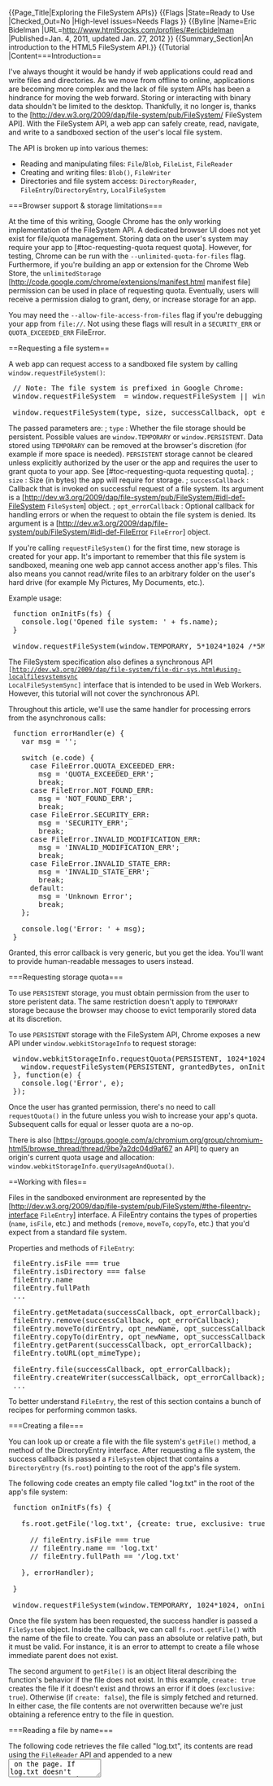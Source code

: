 {{Page_Title|Exploring the FileSystem APIs}}
{{Flags
|State=Ready to Use
|Checked_Out=No
|High-level issues=Needs Flags
}}
{{Byline
|Name=Eric Bidelman
|URL=http://www.html5rocks.com/profiles/#ericbidelman
|Published=Jan. 4, 2011, updated Jan. 27, 2012
}}
{{Summary_Section|An introduction to the HTML5 FileSystem API.}}
{{Tutorial
|Content===Introduction==

I've always thought it would be handy if web applications could read and write files and directories. As we move from offline to online, applications are becoming more complex and the lack of file system APIs has been a hindrance for moving the web forward. Storing or interacting with binary data shouldn't be limited to the desktop. Thankfully, it no longer is, thanks to the [http://dev.w3.org/2009/dap/file-system/pub/FileSystem/ FileSystem API]. With the FileSystem API, a web app can safely create, read, navigate, and write to a sandboxed section of the user's local file system.

The API is broken up into various themes:

* Reading and manipulating files: <code>File</code>/<code>Blob</code>, <code>FileList</code>, <code>FileReader</code>
* Creating and writing files: <code>Blob()</code>, <code>FileWriter</code>
* Directories and file system access: <code>DirectoryReader</code>, <code>FileEntry</code>/<code>DirectoryEntry</code>, <code>LocalFileSystem</code>

===Browser support & storage limitations===

At the time of this writing, Google Chrome has the only working implementation of the FileSystem API. 
A dedicated browser UI does not yet exist for file/quota management. 
Storing data on the user's system may require your app to [#toc-requesting-quota request quota]. However, for testing, Chrome can be run with the <code>--unlimited-quota-for-files</code> flag. 
Furthermore, if you're building an app or extension for the Chrome Web Store, the <code>unlimitedStorage</code> [http://code.google.com/chrome/extensions/manifest.html manifest file] permission can be used in place of requesting quota. Eventually, users will receive a permission dialog to grant, deny, or increase storage for an app.

You may need the <code>--allow-file-access-from-files</code> flag if you're debugging your app from <code>file://</code>. Not using these flags will result in a <code>SECURITY_ERR</code> or <code>QUOTA_EXCEEDED_ERR</code> FileError.

==Requesting a file system==

A web app can request access to a sandboxed file system by calling <code>window.requestFileSystem()</code>:

<pre>
 // Note: The file system is prefixed in Google Chrome:
 window.requestFileSystem  = window.requestFileSystem &#124;&#124; window.webkitRequestFileSystem;
 
 window.requestFileSystem(type, size, successCallback, opt_errorCallback);
</pre>

The passed parameters are:
; <code>type</code>
: Whether the file storage should be persistent. Possible values are <code>window.TEMPORARY</code> or <code>window.PERSISTENT</code>. Data stored using <code>TEMPORARY</code> can be removed at the browser's discretion (for example if more space is needed). <code>PERSISTENT</code> storage cannot be cleared unless explicitly authorized by the user or the app and requires the user to grant quota to your app. See [#toc-requesting-quota requesting quota].
; <code>size</code>
: Size (in bytes) the app will require for storage.
; <code>successCallback</code>
: Callback that is invoked on successful request of a file system. Its argument is a [http://dev.w3.org/2009/dap/file-system/pub/FileSystem/#idl-def-FileSystem <code>FileSystem</code>] object.
; <code>opt_errorCallback</code>
: Optional callback for handling errors or when the request to obtain the file system is denied. Its argument is a [http://dev.w3.org/2009/dap/file-system/pub/FileSystem/#idl-def-FileError <code>FileError</code>] object.

If you're calling <code>requestFileSystem()</code> for the first time, new storage is created for your app. It's important to remember that this file system is sandboxed, meaning one web app cannot access another app's files. This also means you cannot read/write files to an arbitrary folder on the user's hard drive (for example My Pictures, My Documents, etc.).

Example usage:

<pre>
 function onInitFs(fs) {
   console.log('Opened file system: ' + fs.name);
 }
 
 window.requestFileSystem(window.TEMPORARY, 5*1024*1024 /*5MB*/, onInitFs, errorHandler);
</pre>

The FileSystem specification also defines a synchronous API <code>[http://dev.w3.org/2009/dap/file-system/file-dir-sys.html#using-localfilesystemsync LocalFileSystemSync]</code> interface that is intended to be used in Web Workers. However, this tutorial will not cover the synchronous API.

Throughout this article, we'll use the same handler for processing errors from the asynchronous calls:

<pre>
 function errorHandler(e) {
   var msg = '';
 
   switch (e.code) {
     case FileError.QUOTA_EXCEEDED_ERR:
       msg = 'QUOTA_EXCEEDED_ERR';
       break;
     case FileError.NOT_FOUND_ERR:
       msg = 'NOT_FOUND_ERR';
       break;
     case FileError.SECURITY_ERR:
       msg = 'SECURITY_ERR';
       break;
     case FileError.INVALID_MODIFICATION_ERR:
       msg = 'INVALID_MODIFICATION_ERR';
       break;
     case FileError.INVALID_STATE_ERR:
       msg = 'INVALID_STATE_ERR';
       break;
     default:
       msg = 'Unknown Error';
       break;
   };
 
   console.log('Error: ' + msg);
 }
</pre>

Granted, this error callback is very generic, but you get the idea. You'll want to provide human-readable messages to users instead.

===Requesting storage quota===

To use <code>PERSISTENT</code> storage, you must obtain permission from the user to store peristent data. The same restriction doesn't apply to <code>TEMPORARY</code> storage because the browser may choose to evict temporarily stored data at its discretion.

To use <code>PERSISTENT</code> storage with the FileSystem API, Chrome exposes a new API under <code>window.webkitStorageInfo</code> to request storage:

<pre>
 window.webkitStorageInfo.requestQuota(PERSISTENT, 1024*1024, function(grantedBytes) {
   window.requestFileSystem(PERSISTENT, grantedBytes, onInitFs, errorHandler);
 }, function(e) {
   console.log('Error', e);
 });
</pre>

Once the user has granted permission, there's no need to call <code>requestQuota()</code> in the future unless you wish to increase your app's quota. Subsequent calls for equal or lesser quota are a no-op.

There is also [https://groups.google.com/a/chromium.org/group/chromium-html5/browse_thread/thread/9be7a2dc04d9af67 an API] to query an origin's current quota usage and allocation: <code>window.webkitStorageInfo.queryUsageAndQuota()</code>.

==Working with files==

Files in the sandboxed environment are represented by the [http://dev.w3.org/2009/dap/file-system/pub/FileSystem/#the-fileentry-interface <code>FileEntry</code>] interface. 
A FileEntry contains the types of properties (<code>name</code>, <code>isFile</code>, etc.) and methods (<code>remove</code>, <code>moveTo</code>, <code>copyTo</code>, etc.) that you'd expect from a standard file system.

Properties and methods of <code>FileEntry</code>:

<pre>
 fileEntry.isFile === true
 fileEntry.isDirectory === false
 fileEntry.name
 fileEntry.fullPath
 ...
 
 fileEntry.getMetadata(successCallback, opt_errorCallback);
 fileEntry.remove(successCallback, opt_errorCallback);
 fileEntry.moveTo(dirEntry, opt_newName, opt_successCallback, opt_errorCallback);
 fileEntry.copyTo(dirEntry, opt_newName, opt_successCallback, opt_errorCallback);
 fileEntry.getParent(successCallback, opt_errorCallback);
 fileEntry.toURL(opt_mimeType);
 
 fileEntry.file(successCallback, opt_errorCallback);
 fileEntry.createWriter(successCallback, opt_errorCallback);
 ...
</pre>

To better understand <code>FileEntry</code>, the rest of this section contains a bunch of recipes for performing common tasks.

===Creating a file===

You can look up or create a file with the file system's <code>getFile()</code> method, a method of the DirectoryEntry interface. After requesting a file system, the success callback is passed a <code>FileSystem</code> object that contains a <code>DirectoryEntry</code> (<code>fs.root</code>) pointing to the root of the app's file system.

The following code creates an empty file called "log.txt" in the root of the app's file system:

<pre>
 function onInitFs(fs) {
 
   fs.root.getFile('log.txt', {create: true, exclusive: true}, function(fileEntry) {
 
     // fileEntry.isFile === true
     // fileEntry.name == 'log.txt'
     // fileEntry.fullPath == '/log.txt'
 
   }, errorHandler);
 
 }
 
 window.requestFileSystem(window.TEMPORARY, 1024*1024, onInitFs, errorHandler);
</pre>

Once the file system has been requested, the success handler is passed a <code>FileSystem</code> object. Inside the callback, we can call <code>fs.root.getFile()</code> with the name of the file to create. You can pass an absolute or relative path, but it must be valid. For instance, it is an error to attempt to create a file whose immediate parent does not exist. 

The second argument to <code>getFile()</code> is an object literal describing the function's behavior if the file does not exist. In this example, <code>create: true</code> creates the file if it doesn't exist and throws an error if it does (<code>exclusive: true</code>). Otherwise (if <code>create: false</code>), the file is simply fetched and returned. In either case, the file contents are not overwritten because we're just obtaining a reference entry to the file in question.

===Reading a file by name===

The following code retrieves the file called "log.txt", its contents are read using the <code>FileReader</code> API and appended to a new <textarea> on the page. If log.txt doesn't exist, an error is thrown.

<pre>
 function onInitFs(fs) {
 
   fs.root.getFile('log.txt', {}, function(fileEntry) {
 
     // Get a File object representing the file,
     // then use FileReader to read its contents.
     fileEntry.file(function(file) {
        var reader = new FileReader();
 
        reader.onloadend = function(e) {
          var txtArea = document.createElement('textarea');
          txtArea.value = this.result;
          document.body.appendChild(txtArea);
        };
 
        reader.readAsText(file);
     }, errorHandler);
 
   }, errorHandler);
 
 }
 
 window.requestFileSystem(window.TEMPORARY, 1024*1024, onInitFs, errorHandler);
</pre>

===Writing to a file===

The following code creates an empty file called "log.txt" (if it doesn't exist) and fills it with the text 'Lorem Ipsum'.

<pre>
 function onInitFs(fs) {
 
   fs.root.getFile('log.txt', {create: true}, function(fileEntry) {
 
     // Create a FileWriter object for our FileEntry (log.txt).
     fileEntry.createWriter(function(fileWriter) {
 
       fileWriter.onwriteend = function(e) {
         console.log('Write completed.');
       };
 
       fileWriter.onerror = function(e) {
         console.log('Write failed: ' + e.toString());
       };
 
       // Create a new Blob and write it to log.txt.
       var blob = new Blob(['Lorem Ipsum'], {type: 'text/plain'});
 
       fileWriter.write(blob);
 
     }, errorHandler);
 
   }, errorHandler);
 
 }
 
 window.requestFileSystem(window.TEMPORARY, 1024*1024, onInitFs, errorHandler);
</pre>

This time, we call the FileEntry's <code>createWriter()</code> method to obtain a <code>FileWriter</code> object. Inside the success callback, event handlers are set up for <code>error</code> and <code>writeend</code> events. The text data is written to the file by creating a blob, appending text to it, and passing the blob to <code>FileWriter.write()</code>.

===Appending data to a file===

The following code appends the text "Hello World" to the end of our log file. An error is thrown if the file does not exist.

<pre>
 function onInitFs(fs) {
 
   fs.root.getFile('log.txt', {create: false}, function(fileEntry) {
 
     // Create a FileWriter object for our FileEntry (log.txt).
     fileEntry.createWriter(function(fileWriter) {
 
       fileWriter.seek(fileWriter.length); // Start write position at EOF.
 
       // Create a new Blob and write it to log.txt.
       var blob = new Blob(['Hello World'], {type: 'text/plain'});
 
       fileWriter.write(blob);
 
     }, errorHandler);
 
   }, errorHandler);
 
 }
 
 window.requestFileSystem(window.TEMPORARY, 1024*1024, onInitFs, errorHandler);
</pre>

===Duplicating user-selected files===

The following code allows a user to select multiple files using <code><input type="file" multiple /></code> and creates copies of those files in the app's sandboxed file system.

<pre>
 <input type="file" id="myfile" multiple />
</pre>

<pre>
 document.querySelector('#myfile').onchange = function(e) {
   var files = this.files;
 
   window.requestFileSystem(window.TEMPORARY, 1024*1024, function(fs) {
     // Duplicate each file the user selected to the app's fs.
     for (var i = 0, file; file = files[i]; ++i) {
 
       // Capture current iteration's file in local scope for the getFile() callback.
       (function(f) {
         fs.root.getFile(f.name, {create: true, exclusive: true}, function(fileEntry) {
           fileEntry.createWriter(function(fileWriter) {
             fileWriter.write(f); // Note: write() can take a File or Blob object.
           }, errorHandler);
         }, errorHandler);
       })(file);
 
     }
   }, errorHandler);
 
 };
</pre>

Although we've used an input for the file import, one could easily leverage HTML5 Drag and Drop to achieve the same objective.

As noted in the comment, <code>FileWriter.write()</code> can accept a <code>Blob</code> or <code>File</code>. This is because <code>File</code> inherits from <code>Blob</code>. Therefore, all file objects are blobs.

===Removing a file===

The following code deletes the file 'log.txt'.

<pre>
 window.requestFileSystem(window.TEMPORARY, 1024*1024, function(fs) {
   fs.root.getFile('log.txt', {create: false}, function(fileEntry) {
 
     fileEntry.remove(function() { console.log('File removed.'); }, errorHandler);
 
   }, errorHandler);
 }, errorHandler);
</pre>

==Working with directories==

Directories in the sandbox are represented by the [http://dev.w3.org/2009/dap/file-system/pub/FileSystem/#the-directoryentry-interface <code>DirectoryEntry</code>] interface, which shares most of FileEntry's properties (they inherit from a common <code>Entry</code> interface). However, <code>DirectoryEntry</code> has additional methods for manipulating directories.

Properties and methods of <code>DirectoryEntry</code>:

<pre>
 dirEntry.isDirectory === true
 // See the section on FileEntry for other inherited properties/methods.
 ...
 
 var dirReader = dirEntry.createReader();
 dirEntry.getFile(path, opt_flags, opt_successCallback, opt_errorCallback);
 dirEntry.getDirectory(path, opt_flags, opt_successCallback, opt_errorCallback);
 dirEntry.removeRecursively(successCallback, opt_errorCallback);
 ...
</pre>

===Creating directories===

Use the <code>getDirectory()</code> method of <code>DirectoryEntry</code> to read or create directories. You can pass either a name or path as the directory to look up or create.

For example, the following code creates a directory named "MyPictures" in the root directory:

<pre>
 window.requestFileSystem(window.TEMPORARY, 1024*1024, function(fs) {
   fs.root.getDirectory('MyPictures', {create: true}, function(dirEntry) {
     ...
   }, errorHandler);
 }, errorHandler);
</pre>

===Subdirectories===

Creating a subdirectory is exactly the same as creating any other directory. However, the API throws an error if you attempt to create a directory whose immediate parent does not exist. The solution is to create each directory sequentially, which is rather tricky to do with an asynchronous API.

The following code creates a new hierarchy ("music/genres/jazz") in the root of the app's FileSystem by recursively adding each subdirectory after its parent folder has been created.

<pre>
 var path = 'music/genres/jazz/';
 
 function createDir(rootDirEntry, folders) {
   // Throw out './' or '/' and move on to prevent something like '/foo/.//bar'.
   if (folders[0] == '.' &#124;&#124; folders[0] == '') {
     folders = folders.slice(1);
   }
   rootDirEntry.getDirectory(folders[0], {create: true}, function(dirEntry) {
     // Recursively add the new subfolder (if we still have another to create).
     if (folders.length) {
       createDir(dirEntry, folders.slice(1));
     }
   }, errorHandler);
 };
 
 function onInitFs(fs) {
   createDir(fs.root, path.split('/')); // fs.root is a DirectoryEntry.
 }
 
 window.requestFileSystem(window.TEMPORARY, 1024*1024, onInitFs, errorHandler);
</pre>

Now that "music/genres/jazz" is in place, we can pass its full path to <code>getDirectory()</code> and create new subfolders or files under it. For example:

<pre>
 window.requestFileSystem(window.TEMPORARY, 1024*1024, function(fs) {
   fs.root.getFile('/music/genres/jazz/song.mp3', {create: true}, function(fileEntry) {
     ...
   }, errorHandler);
 }, errorHandler);
</pre>

===Reading a directory's contents===

To read the contents of a directory, create a <code>DirectoryReader</code> and call its <code>readEntries()</code> method. Note that there is no guarantee that all of a directory's entries will be returned in a single call to <code>readEntries()</code>. 
That means you need to keep calling <code>DirectoryReader.readEntries()</code> until no more results are returned. The following code demonstrates this:

<pre>
 <ul id="filelist"></ul>
</pre>

<pre>
 function toArray(list) {
   return Array.prototype.slice.call(list &#124;&#124; [], 0);
 }
 
 function listResults(entries) {
   // Document fragments can improve performance since they're only appended
   // to the DOM once. Only one browser reflow occurs.
   var fragment = document.createDocumentFragment();
 
   entries.forEach(function(entry, i) {
     var img = entry.isDirectory ? '<img src="folder-icon.gif">' :
                                   '<img src="file-icon.gif">';
     var li = document.createElement('li');
     li.innerHTML = [img, '<span>', entry.name, '</span>'].join('');
     fragment.appendChild(li);
   });
 
   document.querySelector('#filelist').appendChild(fragment);
 }
 
 function onInitFs(fs) {
 
   var dirReader = fs.root.createReader();
   var entries = [];
 
   // Call the reader.readEntries() until no more results are returned.
   var readEntries = function() {
      dirReader.readEntries (function(results) {
       if (!results.length) {
         listResults(entries.sort());
       } else {
         entries = entries.concat(toArray(results));
         readEntries();
       }
     }, errorHandler);
   };
 
   readEntries(); // Start reading dirs.
 
 }
 
 window.requestFileSystem(window.TEMPORARY, 1024*1024, onInitFs, errorHandler);
</pre>

===Removing a directory===

The <code>DirectoryEntry.remove()</code> method behaves just like [#toc-file-removing <code>FileEntry</code>]'s. The difference: attempting to delete a non-empty directory results in an error.

The following code removes the empty directory "jazz" from "/music/genres/":

<pre>
 window.requestFileSystem(window.TEMPORARY, 1024*1024, function(fs) {
   fs.root.getDirectory('music/genres/jazz', {}, function(dirEntry) {
 
     dirEntry.remove(function() { console.log('Directory removed.'); }, errorHandler);
 
   }, errorHandler);
 }, errorHandler);
</pre>

====Recursively removing a directory====

If you have a pesky directory that contains entries, <code>removeRecursively()</code> is your friend. It deletes the directory and its contents, recursively.

The following code recursively removes the directory "music" and all the files and directories that it contains:

<pre>
 window.requestFileSystem(window.TEMPORARY, 1024*1024, function(fs) {
   fs.root.getDirectory('/misc/../music', {}, function(dirEntry) {
 
     dirEntry.removeRecursively(function() { console.log('Directory removed.'); }, errorHandler);
 
   }, errorHandler);
 }, errorHandler);
</pre>

==Copying, renaming, and moving==

<code>FileEntry</code> and <code>DirectoryEntry</code> share common operations.

===Copying an entry===

Both <code>FileEntry</code> and <code>DirectoryEntry</code> have a <code>copyTo()</code> method for duplicating existing entries. This method automatically does a recursive copy on folders.

The following code example copies the file "me.png" from one directory to another:

<pre>
 function copy(cwd, src, dest) {
   cwd.getFile(src, {}, function(fileEntry) {
 
     cwd.getDirectory(dest, {}, function(dirEntry) {
       fileEntry.copyTo(dirEntry);
     }, errorHandler);
 
   }, errorHandler);
 }
 
 window.requestFileSystem(window.TEMPORARY, 1024*1024, function(fs) {
   copy(fs.root, '/folder1/me.png', 'folder2/mypics/');
 }, errorHandler);
</pre>

===Moving or renaming an entry===

The <code>moveTo()</code> method present in <code>FileEntry</code> and <code>DirectoryEntry</code> allows you to move or rename a file or directory. Its first argument is the parent directory to move the file under, and its second is an optional new name for the file. If a new name isn't provided, the file's original name is used.

The following example renames "me.png" to "you.png", but does not move the file:

<pre>
 function rename(cwd, src, newName) {
   cwd.getFile(src, {}, function(fileEntry) {
     fileEntry.moveTo(cwd, newName);
   }, errorHandler);
 }
 
 window.requestFileSystem(window.TEMPORARY, 1024*1024, function(fs) {
   rename(fs.root, 'me.png', 'you.png');
 }, errorHandler);
</pre>

The following example moves "me.png" (located in the root directory) to a folder named "newfolder".

<pre>
 function move(src, dirName) {
   fs.root.getFile(src, {}, function(fileEntry) {
 
     fs.root.getDirectory(dirName, {}, function(dirEntry) {
       fileEntry.moveTo(dirEntry);
     }, errorHandler);
 
   }, errorHandler);
 }
 
 window.requestFileSystem(window.TEMPORARY, 1024*1024, function(fs) {
   move('/me.png', 'newfolder/');
 }, errorHandler);
</pre>

==filesystem: URLs==

The FileSystem API exposes a new URL scheme, <code>filesystem:</code>, that can be used to fill <code>src</code> or <code>href</code> attributes. For example, if you wanted to display an image and have its [http://dev.w3.org/2009/dap/file-system/pub/FileSystem/#the-fileentry-interface <code>fileEntry</code>], calling <code>toURL()</code> would give you the file's <code>filesystem:</code> URL:

<pre>
 var img = document.createElement('img');
 img.src = fileEntry.toURL(); // filesystem:http://example.com/temporary/myfile.png
 document.body.appendChild(img);
</pre>

Alternatively, if you already have a <code>filesystem:</code> URL, <code>resolveLocalFileSystemURL()</code> will get you back the [http://dev.w3.org/2009/dap/file-system/pub/FileSystem/#the-fileentry-interface <code>fileEntry</code>]:

<pre>
 window.resolveLocalFileSystemURL = window.resolveLocalFileSystemURL &#124;&#124;
                                    window.webkitResolveLocalFileSystemURL;
 
 var url = 'filesystem:http://example.com/temporary/myfile.png';
 window.resolveLocalFileSystemURL(url, function(fileEntry) {
   ...
 });
</pre>

==Putting it all together==

===Basic example===

The demo in [http://www.html5rocks.com/en/tutorials/file/filesystem/ this article] will list the files/folders in the filesystem.

===HTML5 Terminal===

The HTML5 Terminal shell replicates some of the common operations in a UNIX filesystem (such as <code>cd</code>, <code>mkdir</code>, <code>rm</code>, <code>open</code>, and <code>cat</code>) by abstracting the FileSystem API. To add content, open the app, then drag and drop files from your desktop onto the terminal window. (Click the image caption to open the terminal.)

[[Image:xterminal2b.jpg]]<br/>
[http://www.htmlfivewow.com/demos/terminal/terminal.html ''Click here to open the HTML5 Terminal'']

==Use Cases==

There are several [http://www.html5rocks.com/tutorials#offline,storage storage options] available in HTML5, but the FileSystem is different in that it aims to satisfy client-side storage use cases not well served by databases. Generally, these are applications that deal with large binary blobs and/or share data with applications outside of the context of the browser.

The specification lists several use cases:

# Persistent uploader
#* When a file or directory is selected for upload, it copies the files into a local sandbox and uploads a chunk at a time.
#* Uploads can be restarted after browser crashes, network interruptions, etc.
# Video game, music, or other app with lots of media assets
#* It downloads one or several large tarballs, and expands them locally into a directory structure.
#* The same download works on any operating system.
#* It can manage prefetching just the next-to-be-needed assets in the background, so going to the next game level or activating a new feature doesn't require waiting for a download.
#* It uses those assets directly from its local cache, by direct file reads or by handing local URIs to image or video tags, WebGL asset loaders, etc.
#* The files may be of arbitrary binary format.
#* On the server side, a compressed tarball will often be much smaller than a collection of separately-compressed files. Also, 1 tarball instead of 1000 little files will involve fewer seeks, all else being equal.
# Audio/Photo editor with offline access or local cache for speed
#* The data blobs are potentially quite large, and are read-write.
#* It may want to do partial writes to files (ovewriting just the ID3/EXIF tags, for example).
#* The ability to organize project files by creating directories would be useful.
#* Edited files should be accessable by client-side applications [iTunes, Picasa].
# Offline video viewer
#* It downloads large files (>1GB) for later viewing.
#* It needs efficient seek + streaming.
#* It must be able to hand a URI to the video tag.
#* It should enable access to partly-downloaded files e.g. to let you watch the first episode of the DVD even if your download didn't complete before you got on the plane.
#* It should be able to pull a single episode out of the middle of a download and give just that to the video tag.
# Offline Web Mail Client
#* Downloads attachments and stores them locally.
#* Caches user-selected attachments for later upload.
#* Needs to be able to refer to cached attachments and image thumbnails for display and upload.
#* Should be able to trigger the UA's download manager just as if talking to a server.
#* Should be able to upload an email with attachments as a multipart post, rather than sending a file at a time in an XHR.

==Reference specifications==

* [http://dev.w3.org/2009/dap/file-system/pub/FileSystem/ FileSystem]
* [http://dev.w3.org/2009/dap/file-system/file-writer.html FileWriter]
* [http://dev.w3.org/2006/webapi/FileAPI/#dfn-filereader FileReader]
* [http://dev.w3.org/2006/webapi/FileAPI/ File]
* [http://dev.w3.org/2006/webapi/FileAPI/#dfn-Blob Blob]
|window_webkitRequestFileSystem;
 
 window_requestFileSystem(type, size, successCallback, opt_errorCallback);
</pre>

The passed parameters are:
; <code>type</code>
: Whether the file storage should be persistent_ Possible values are <code>window_TEMPORARY</code> or <code>window_PERSISTENT</code>_ Data stored using <code>TEMPORARY</code> can be removed at the browser's discretion (for example if more space is needed)_ <code>PERSISTENT</code> storage cannot be cleared unless explicitly authorized by the user or the app and requires the user to grant quota to your app_ See [#toc-requesting-quota requesting quota]_
; <code>size</code>
: Size (in bytes) the app will require for storage_
; <code>successCallback</code>
: Callback that is invoked on successful request of a file system_ Its argument is a [http://dev_w3_org/2009/dap/file-system/pub/FileSystem/#idl-def-FileSystem <code>FileSystem</code>] object_
; <code>opt_errorCallback</code>
: Optional callback for handling errors or when the request to obtain the file system is denied_ Its argument is a [http://dev_w3_org/2009/dap/file-system/pub/FileSystem/#idl-def-FileError <code>FileError</code>] object_

If you're calling <code>requestFileSystem()</code> for the first time, new storage is created for your app_ It's important to remember that this file system is sandboxed, meaning one web app cannot access another app's files_ This also means you cannot read/write files to an arbitrary folder on the user's hard drive (for example My Pictures, My Documents, etc_)_

Example usage:

<pre>
 function onInitFs(fs) {
   console_log('Opened file system: ' + fs_name);
 }
 
 window_requestFileSystem(window_TEMPORARY, 5*1024*1024 /*5MB*/, onInitFs, errorHandler);
</pre>

The FileSystem specification also defines a synchronous API <code>[http://dev_w3_org/2009/dap/file-system/file-dir-sys_html#using-localfilesystemsync LocalFileSystemSync]</code> interface that is intended to be used in Web Workers_ However, this tutorial will not cover the synchronous API_

Throughout this article, we'll use the same handler for processing errors from the asynchronous calls:

<pre>
 function errorHandler(e) {
   var msg='';
 
   switch (e.code) {
     case FileError.QUOTA_EXCEEDED_ERR:
       msg = 'QUOTA_EXCEEDED_ERR';
       break;
     case FileError.NOT_FOUND_ERR:
       msg = 'NOT_FOUND_ERR';
       break;
     case FileError.SECURITY_ERR:
       msg = 'SECURITY_ERR';
       break;
     case FileError.INVALID_MODIFICATION_ERR:
       msg = 'INVALID_MODIFICATION_ERR';
       break;
     case FileError.INVALID_STATE_ERR:
       msg = 'INVALID_STATE_ERR';
       break;
     default:
       msg = 'Unknown Error';
       break;
   };
 
   console.log('Error: ' + msg);
 }
</pre>

Granted, this error callback is very generic, but you get the idea. You'll want to provide human-readable messages to users instead.

===Requesting storage quota===

To use <code>PERSISTENT</code> storage, you must obtain permission from the user to store peristent data. The same restriction doesn't apply to <code>TEMPORARY</code> storage because the browser may choose to evict temporarily stored data at its discretion.

To use <code>PERSISTENT</code> storage with the FileSystem API, Chrome exposes a new API under <code>window.webkitStorageInfo</code> to request storage:

<pre>
 window.webkitStorageInfo.requestQuota(PERSISTENT, 1024*1024, function(grantedBytes) {
   window.requestFileSystem(PERSISTENT, grantedBytes, onInitFs, errorHandler);
 }, function(e) {
   console.log('Error', e);
 });
</pre>

Once the user has granted permission, there's no need to call <code>requestQuota()</code> in the future unless you wish to increase your app's quota. Subsequent calls for equal or lesser quota are a no-op.

There is also [https://groups.google.com/a/chromium.org/group/chromium-html5/browse_thread/thread/9be7a2dc04d9af67 an API] to query an origin's current quota usage and allocation: <code>window.webkitStorageInfo.queryUsageAndQuota()</code>.

==Working with files==

Files in the sandboxed environment are represented by the [http://dev.w3.org/2009/dap/file-system/pub/FileSystem/#the-fileentry-interface <code>FileEntry</code>] interface. 
A FileEntry contains the types of properties (<code>name</code>, <code>isFile</code>, etc.) and methods (<code>remove</code>, <code>moveTo</code>, <code>copyTo</code>, etc.) that you'd expect from a standard file system.

Properties and methods of <code>FileEntry</code>:

<pre>
 fileEntry.isFile === true
 fileEntry.isDirectory === false
 fileEntry.name
 fileEntry.fullPath
 ...
 
 fileEntry.getMetadata(successCallback, opt_errorCallback);
 fileEntry.remove(successCallback, opt_errorCallback);
 fileEntry.moveTo(dirEntry, opt_newName, opt_successCallback, opt_errorCallback);
 fileEntry.copyTo(dirEntry, opt_newName, opt_successCallback, opt_errorCallback);
 fileEntry.getParent(successCallback, opt_errorCallback);
 fileEntry.toURL(opt_mimeType);
 
 fileEntry.file(successCallback, opt_errorCallback);
 fileEntry.createWriter(successCallback, opt_errorCallback);
 ...
</pre>

To better understand <code>FileEntry</code>, the rest of this section contains a bunch of recipes for performing common tasks.

===Creating a file===

You can look up or create a file with the file system's <code>getFile()</code> method, a method of the DirectoryEntry interface. After requesting a file system, the success callback is passed a <code>FileSystem</code> object that contains a <code>DirectoryEntry</code> (<code>fs.root</code>) pointing to the root of the app's file system.

The following code creates an empty file called "log.txt" in the root of the app's file system:

<pre>
 function onInitFs(fs) {
 
   fs.root.getFile('log.txt', {create: true, exclusive: true}, function(fileEntry) {
 
     // fileEntry.isFile === true
     // fileEntry.name == 'log.txt'
     // fileEntry.fullPath == '/log.txt'
 
   }, errorHandler);
 
 }
 
 window.requestFileSystem(window.TEMPORARY, 1024*1024, onInitFs, errorHandler);
</pre>

Once the file system has been requested, the success handler is passed a <code>FileSystem</code> object. Inside the callback, we can call <code>fs.root.getFile()</code> with the name of the file to create. You can pass an absolute or relative path, but it must be valid. For instance, it is an error to attempt to create a file whose immediate parent does not exist. 

The second argument to <code>getFile()</code> is an object literal describing the function's behavior if the file does not exist. In this example, <code>create: true</code> creates the file if it doesn't exist and throws an error if it does (<code>exclusive: true</code>). Otherwise (if <code>create: false</code>), the file is simply fetched and returned. In either case, the file contents are not overwritten because we're just obtaining a reference entry to the file in question.

===Reading a file by name===

The following code retrieves the file called "log.txt", its contents are read using the <code>FileReader</code> API and appended to a new <textarea> on the page. If log.txt doesn't exist, an error is thrown.

<pre>
 function onInitFs(fs) {
 
   fs.root.getFile('log.txt', {}, function(fileEntry) {
 
     // Get a File object representing the file,
     // then use FileReader to read its contents.
     fileEntry.file(function(file) {
        var reader = new FileReader();
 
        reader.onloadend = function(e) {
          var txtArea = document.createElement('textarea');
          txtArea.value = this.result;
          document.body.appendChild(txtArea);
        };
 
        reader.readAsText(file);
     }, errorHandler);
 
   }, errorHandler);
 
 }
 
 window.requestFileSystem(window.TEMPORARY, 1024*1024, onInitFs, errorHandler);
</pre>

===Writing to a file===

The following code creates an empty file called "log.txt" (if it doesn't exist) and fills it with the text 'Lorem Ipsum'.

<pre>
 function onInitFs(fs) {
 
   fs.root.getFile('log.txt', {create: true}, function(fileEntry) {
 
     // Create a FileWriter object for our FileEntry (log.txt).
     fileEntry.createWriter(function(fileWriter) {
 
       fileWriter.onwriteend = function(e) {
         console.log('Write completed.');
       };
 
       fileWriter.onerror = function(e) {
         console.log('Write failed: ' + e.toString());
       };
 
       // Create a new Blob and write it to log.txt.
       var blob = new Blob(['Lorem Ipsum'], {type: 'text/plain'});
 
       fileWriter.write(blob);
 
     }, errorHandler);
 
   }, errorHandler);
 
 }
 
 window.requestFileSystem(window.TEMPORARY, 1024*1024, onInitFs, errorHandler);
</pre>

This time, we call the FileEntry's <code>createWriter()</code> method to obtain a <code>FileWriter</code> object. Inside the success callback, event handlers are set up for <code>error</code> and <code>writeend</code> events. The text data is written to the file by creating a blob, appending text to it, and passing the blob to <code>FileWriter.write()</code>.

===Appending data to a file===

The following code appends the text "Hello World" to the end of our log file. An error is thrown if the file does not exist.

<pre>
 function onInitFs(fs) {
 
   fs.root.getFile('log.txt', {create: false}, function(fileEntry) {
 
     // Create a FileWriter object for our FileEntry (log.txt).
     fileEntry.createWriter(function(fileWriter) {
 
       fileWriter.seek(fileWriter.length); // Start write position at EOF.
 
       // Create a new Blob and write it to log.txt.
       var blob = new Blob(['Hello World'], {type: 'text/plain'});
 
       fileWriter.write(blob);
 
     }, errorHandler);
 
   }, errorHandler);
 
 }
 
 window.requestFileSystem(window.TEMPORARY, 1024*1024, onInitFs, errorHandler);
</pre>

===Duplicating user-selected files===

The following code allows a user to select multiple files using <code><input type="file" multiple /></code> and creates copies of those files in the app's sandboxed file system.

<pre>
 <input type="file" id="myfile" multiple />
</pre>

<pre>
 document.querySelector('#myfile').onchange = function(e) {
   var files = this.files;
 
   window.requestFileSystem(window.TEMPORARY, 1024*1024, function(fs) {
     // Duplicate each file the user selected to the app's fs.
     for (var i = 0, file; file = files[i]; ++i) {
 
       // Capture current iteration's file in local scope for the getFile() callback.
       (function(f) {
         fs.root.getFile(f.name, {create: true, exclusive: true}, function(fileEntry) {
           fileEntry.createWriter(function(fileWriter) {
             fileWriter.write(f); // Note: write() can take a File or Blob object.
           }, errorHandler);
         }, errorHandler);
       })(file);
 
     }
   }, errorHandler);
 
 };
</pre>

Although we've used an input for the file import, one could easily leverage HTML5 Drag and Drop to achieve the same objective.

As noted in the comment, <code>FileWriter.write()</code> can accept a <code>Blob</code> or <code>File</code>. This is because <code>File</code> inherits from <code>Blob</code>. Therefore, all file objects are blobs.

===Removing a file===

The following code deletes the file 'log.txt'.

<pre>
 window.requestFileSystem(window.TEMPORARY, 1024*1024, function(fs) {
   fs.root.getFile('log.txt', {create: false}, function(fileEntry) {
 
     fileEntry.remove(function() { console.log('File removed.'); }, errorHandler);
 
   }, errorHandler);
 }, errorHandler);
</pre>

==Working with directories==

Directories in the sandbox are represented by the [http://dev.w3.org/2009/dap/file-system/pub/FileSystem/#the-directoryentry-interface <code>DirectoryEntry</code>] interface, which shares most of FileEntry's properties (they inherit from a common <code>Entry</code> interface). However, <code>DirectoryEntry</code> has additional methods for manipulating directories.

Properties and methods of <code>DirectoryEntry</code>:

<pre>
 dirEntry.isDirectory === true
 // See the section on FileEntry for other inherited properties/methods.
 ...
 
 var dirReader = dirEntry.createReader();
 dirEntry.getFile(path, opt_flags, opt_successCallback, opt_errorCallback);
 dirEntry.getDirectory(path, opt_flags, opt_successCallback, opt_errorCallback);
 dirEntry.removeRecursively(successCallback, opt_errorCallback);
 ...
</pre>

===Creating directories===

Use the <code>getDirectory()</code> method of <code>DirectoryEntry</code> to read or create directories. You can pass either a name or path as the directory to look up or create.

For example, the following code creates a directory named "MyPictures" in the root directory:

<pre>
 window.requestFileSystem(window.TEMPORARY, 1024*1024, function(fs) {
   fs.root.getDirectory('MyPictures', {create: true}, function(dirEntry) {
     ...
   }, errorHandler);
 }, errorHandler);
</pre>

===Subdirectories===

Creating a subdirectory is exactly the same as creating any other directory. However, the API throws an error if you attempt to create a directory whose immediate parent does not exist. The solution is to create each directory sequentially, which is rather tricky to do with an asynchronous API.

The following code creates a new hierarchy ("music/genres/jazz") in the root of the app's FileSystem by recursively adding each subdirectory after its parent folder has been created.

<pre>
 var path = 'music/genres/jazz/';
 
 function createDir(rootDirEntry, folders) {
   // Throw out './' or '/' and move on to prevent something like '/foo/.//bar'.
   if (folders[0] == '.' || folders[0] == '') {
     folders = folders.slice(1);
   }
   rootDirEntry.getDirectory(folders[0], {create: true}, function(dirEntry) {
     // Recursively add the new subfolder (if we still have another to create).
     if (folders.length) {
       createDir(dirEntry, folders.slice(1));
     }
   }, errorHandler);
 };
 
 function onInitFs(fs) {
   createDir(fs.root, path.split('/')); // fs.root is a DirectoryEntry.
 }
 
 window.requestFileSystem(window.TEMPORARY, 1024*1024, onInitFs, errorHandler);
</pre>

Now that "music/genres/jazz" is in place, we can pass its full path to <code>getDirectory()</code> and create new subfolders or files under it. For example:

<pre>
 window.requestFileSystem(window.TEMPORARY, 1024*1024, function(fs) {
   fs.root.getFile('/music/genres/jazz/song.mp3', {create: true}, function(fileEntry) {
     ...
   }, errorHandler);
 }, errorHandler);
</pre>

===Reading a directory's contents===

To read the contents of a directory, create a <code>DirectoryReader</code> and call its <code>readEntries()</code> method. Note that there is no guarantee that all of a directory's entries will be returned in a single call to <code>readEntries()</code>. 
That means you need to keep calling <code>DirectoryReader.readEntries()</code> until no more results are returned. The following code demonstrates this:

<pre>
 <ul id="filelist"></ul>
</pre>

<pre>
 function toArray(list) {
   return Array.prototype.slice.call(list || [], 0);
 }
 
 function listResults(entries) {
   // Document fragments can improve performance since they're only appended
   // to the DOM once. Only one browser reflow occurs.
   var fragment = document.createDocumentFragment();
 
   entries.forEach(function(entry, i) {
     var img = entry.isDirectory ? '<img src="folder-icon.gif">' :
                                   '<img src="file-icon.gif">';
     var li = document.createElement('li');
     li.innerHTML = [img, '<span>', entry.name, '</span>'].join('');
     fragment.appendChild(li);
   });
 
   document.querySelector('#filelist').appendChild(fragment);
 }
 
 function onInitFs(fs) {
 
   var dirReader = fs.root.createReader();
   var entries = [];
 
   // Call the reader.readEntries() until no more results are returned.
   var readEntries = function() {
      dirReader.readEntries (function(results) {
       if (!results.length) {
         listResults(entries.sort());
       } else {
         entries = entries.concat(toArray(results));
         readEntries();
       }
     }, errorHandler);
   };
 
   readEntries(); // Start reading dirs.
 
 }
 
 window.requestFileSystem(window.TEMPORARY, 1024*1024, onInitFs, errorHandler);
</pre>

===Removing a directory===

The <code>DirectoryEntry.remove()</code> method behaves just like [#toc-file-removing <code>FileEntry</code>]'s. The difference: attempting to delete a non-empty directory results in an error.

The following code removes the empty directory "jazz" from "/music/genres/":

<pre>
 window.requestFileSystem(window.TEMPORARY, 1024*1024, function(fs) {
   fs.root.getDirectory('music/genres/jazz', {}, function(dirEntry) {
 
     dirEntry.remove(function() { console.log('Directory removed.'); }, errorHandler);
 
   }, errorHandler);
 }, errorHandler);
</pre>

====Recursively removing a directory====

If you have a pesky directory that contains entries, <code>removeRecursively()</code> is your friend. It deletes the directory and its contents, recursively.

The following code recursively removes the directory "music" and all the files and directories that it contains:

<pre>
 window.requestFileSystem(window.TEMPORARY, 1024*1024, function(fs) {
   fs.root.getDirectory('/misc/../music', {}, function(dirEntry) {
 
     dirEntry.removeRecursively(function() { console.log('Directory removed.'); }, errorHandler);
 
   }, errorHandler);
 }, errorHandler);
</pre>

==Copying, renaming, and moving==

<code>FileEntry</code> and <code>DirectoryEntry</code> share common operations.

===Copying an entry===

Both <code>FileEntry</code> and <code>DirectoryEntry</code> have a <code>copyTo()</code> method for duplicating existing entries. This method automatically does a recursive copy on folders.

The following code example copies the file "me.png" from one directory to another:

<pre>
 function copy(cwd, src, dest) {
   cwd.getFile(src, {}, function(fileEntry) {
 
     cwd.getDirectory(dest, {}, function(dirEntry) {
       fileEntry.copyTo(dirEntry);
     }, errorHandler);
 
   }, errorHandler);
 }
 
 window.requestFileSystem(window.TEMPORARY, 1024*1024, function(fs) {
   copy(fs.root, '/folder1/me.png', 'folder2/mypics/');
 }, errorHandler);
</pre>

===Moving or renaming an entry===

The <code>moveTo()</code> method present in <code>FileEntry</code> and <code>DirectoryEntry</code> allows you to move or rename a file or directory. Its first argument is the parent directory to move the file under, and its second is an optional new name for the file. If a new name isn't provided, the file's original name is used.

The following example renames "me.png" to "you.png", but does not move the file:

<pre>
 function rename(cwd, src, newName) {
   cwd.getFile(src, {}, function(fileEntry) {
     fileEntry.moveTo(cwd, newName);
   }, errorHandler);
 }
 
 window.requestFileSystem(window.TEMPORARY, 1024*1024, function(fs) {
   rename(fs.root, 'me.png', 'you.png');
 }, errorHandler);
</pre>

The following example moves "me.png" (located in the root directory) to a folder named "newfolder".

<pre>
 function move(src, dirName) {
   fs.root.getFile(src, {}, function(fileEntry) {
 
     fs.root.getDirectory(dirName, {}, function(dirEntry) {
       fileEntry.moveTo(dirEntry);
     }, errorHandler);
 
   }, errorHandler);
 }
 
 window.requestFileSystem(window.TEMPORARY, 1024*1024, function(fs) {
   move('/me.png', 'newfolder/');
 }, errorHandler);
</pre>

==filesystem: URLs==

The FileSystem API exposes a new URL scheme, <code>filesystem:</code>, that can be used to fill <code>src</code> or <code>href</code> attributes. For example, if you wanted to display an image and have its [http://dev.w3.org/2009/dap/file-system/pub/FileSystem/#the-fileentry-interface <code>fileEntry</code>], calling <code>toURL()</code> would give you the file's <code>filesystem:</code> URL:

<pre>
 var img = document.createElement('img');
 img.src = fileEntry.toURL(); // filesystem:http://example.com/temporary/myfile.png
 document.body.appendChild(img);
</pre>

Alternatively, if you already have a <code>filesystem:</code> URL, <code>resolveLocalFileSystemURL()</code> will get you back the [http://dev.w3.org/2009/dap/file-system/pub/FileSystem/#the-fileentry-interface <code>fileEntry</code>]:

<pre>
 window.resolveLocalFileSystemURL = window.resolveLocalFileSystemURL {{!}}{{!}}
                                    window.webkitResolveLocalFileSystemURL;
 
 var url = 'filesystem:http://example.com/temporary/myfile.png';
 window.resolveLocalFileSystemURL(url, function(fileEntry) {
   ...
 });
</pre>

==Putting it all together==

===Basic example===

The demo in [http://www.html5rocks.com/en/tutorials/file/filesystem/ this article] will list the files/folders in the filesystem.

===HTML5 Terminal===

The HTML5 Terminal shell replicates some of the common operations in a UNIX filesystem (such as <code>cd</code>, <code>mkdir</code>, <code>rm</code>, <code>open</code>, and <code>cat</code>) by abstracting the FileSystem API. To add content, open the app, then drag and drop files from your desktop onto the terminal window. (Click the image caption to open the terminal.)

[[Image:xterminal2.jpg]]<br/>
[http://www.htmlfivewow.com/demos/terminal/terminal.html ''Click here to open the HTML5 Terminal'']

==Use Cases==

There are several [http://www.html5rocks.com/tutorials#offline,storage storage options] available in HTML5, but the FileSystem is different in that it aims to satisfy client-side storage use cases not well served by databases. Generally, these are applications that deal with large binary blobs and/or share data with applications outside of the context of the browser.

The specification lists several use cases:

# Persistent uploader
#* When a file or directory is selected for upload, it copies the files into a local sandbox and uploads a chunk at a time.
#* Uploads can be restarted after browser crashes, network interruptions, etc.
# Video game, music, or other app with lots of media assets
#* It downloads one or several large tarballs, and expands them locally into a directory structure.
#* The same download works on any operating system.
#* It can manage prefetching just the next-to-be-needed assets in the background, so going to the next game level or activating a new feature doesn't require waiting for a download.
#* It uses those assets directly from its local cache, by direct file reads or by handing local URIs to image or video tags, WebGL asset loaders, etc.
#* The files may be of arbitrary binary format.
#* On the server side, a compressed tarball will often be much smaller than a collection of separately-compressed files. Also, 1 tarball instead of 1000 little files will involve fewer seeks, all else being equal.
# Audio/Photo editor with offline access or local cache for speed
#* The data blobs are potentially quite large, and are read-write.
#* It may want to do partial writes to files (ovewriting just the ID3/EXIF tags, for example).
#* The ability to organize project files by creating directories would be useful.
#* Edited files should be accessable by client-side applications [iTunes, Picasa].
# Offline video viewer
#* It downloads large files (>1GB) for later viewing.
#* It needs efficient seek + streaming.
#* It must be able to hand a URI to the video tag.
#* It should enable access to partly-downloaded files e.g. to let you watch the first episode of the DVD even if your download didn't complete before you got on the plane.
#* It should be able to pull a single episode out of the middle of a download and give just that to the video tag.
# Offline Web Mail Client
#* Downloads attachments and stores them locally.
#* Caches user-selected attachments for later upload.
#* Needs to be able to refer to cached attachments and image thumbnails for display and upload.
#* Should be able to trigger the UA's download manager just as if talking to a server.
#* Should be able to upload an email with attachments as a multipart post, rather than sending a file at a time in an XHR.

==Reference specifications==

* [http://dev.w3.org/2009/dap/file-system/pub/FileSystem/ FileSystem]
* [http://dev.w3.org/2009/dap/file-system/file-writer.html FileWriter]
* [http://dev.w3.org/2006/webapi/FileAPI/#dfn-filereader FileReader]
* [http://dev.w3.org/2006/webapi/FileAPI/ File]
* [http://dev.w3.org/2006/webapi/FileAPI/#dfn-Blob Blob]
}}
{{Notes_Section}}
{{Compatibility_Section
|Not_required=No
|Imported_tables=
|Desktop_rows={{Compatibility Table Desktop Row
|Feature=Filesystem API
|Chrome_supported=Yes
|Chrome_version=11
|Chrome_prefixed_supported=Yes
|Chrome_prefixed_version=11
|Firefox_supported=No
|Firefox_version=
|Firefox_prefixed_supported=No
|Firefox_prefixed_version=
|Internet_explorer_supported=No
|Internet_explorer_version=
|Internet_explorer_prefixed_supported=No
|Internet_explorer_prefixed_version=
|Opera_supported=No
|Opera_version=
|Opera_prefixed_supported=No
|Opera_prefixed_version=
|Safari_supported=No
|Safari_version=
|Safari_prefixed_supported=No
|Safari_prefixed_version=
}}
|Mobile_rows={{Compatibility Table Mobile Row
|Feature=Filesystem API
|Android_supported=No
|Android_version=
|Android_prefixed_supported=No
|Android_prefixed_version=
|Blackberry_supported=Unknown
|Blackberry_version=
|Blackberry_prefixed_supported=Unknown
|Blackberry_prefixed_version=
|Chrome_mobile_supported=Unknown
|Chrome_mobile_version=
|Chrome_mobile_prefixed_supported=Unknown
|Chrome_mobile_prefixed_version=
|Firefox_mobile_supported=No
|Firefox_mobile_version=
|Firefox_mobile_prefixed_supported=No
|Firefox_mobile_prefixed_version=
|IE_mobile_supported=Unknown
|IE_mobile_version=
|IE_mobile_prefixed_supported=Unknown
|IE_mobile_prefixed_version=
|Opera_mobile_supported=No
|Opera_mobile_version=
|Opera_mobile_prefixed_supported=No
|Opera_mobile_prefixed_version=
|Opera_mini_supported=Unknown
|Opera_mini_version=
|Opera_mini_prefixed_supported=Unknown
|Opera_mini_prefixed_version=
|Safari_mobile_supported=No
|Safari_mobile_version=
|Safari_mobile_prefixed_supported=No
|Safari_mobile_prefixed_version=
}}
|Notes_rows=
}}
{{See_Also_Section}}
{{Topics|FileAPI, Webstorage}}
{{External_Attribution
|Is_CC-BY-SA=No
|Sources=HTML5Rocks
|MDN_link=
|MSDN_link=
|HTML5Rocks_link=http://www.html5rocks.com/tutorials/file/filesystem/
}}